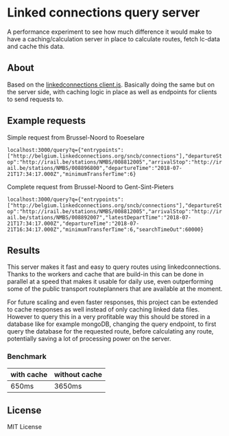 # Linked connections query server
A performance experiment to see how much difference it would make to have a caching/calculation server in place to calculate routes, fetch lc-data and cache this data.

## About
Based on the [linkedconnections client.js](https://github.com/linkedconnections/client.js).
Basically doing the same but on the server side, with caching logic in place as well as endpoints for clients to send requests to.

## Example requests
Simple request from Brussel-Noord to Roeselare

``
localhost:3000/query?q={"entrypoints":["http://belgium.linkedconnections.org/sncb/connections"],"departureStop":"http://irail.be/stations/NMBS/008812005","arrivalStop":"http://irail.be/stations/NMBS/008896800","departureTime":"2018-07-21T17:34:17.000Z","minimumTransferTime":6}
``

Complete request from Brussel-Noord to Gent-Sint-Pieters

``
localhost:3000/query?q={"entrypoints":["http://belgium.linkedconnections.org/sncb/connections"],"departureStop":"http://irail.be/stations/NMBS/008812005","arrivalStop":"http://irail.be/stations/NMBS/008892007","latestDepartTime":"2018-07-21T17:34:17.000Z","departureTime":"2018-07-21T16:34:17.000Z","minimumTransferTime":6,"searchTimeOut":60000}
``

## Results

This server makes it fast and easy to query routes using linkedconnections. Thanks to the workers and cache that are build-in this can be done in parallel at a speed that makes it usable for daily use, even outperforming some of the public transport routeplanners that are available at the moment.

For future scaling and even faster responses, this project can be extended to cache responses as well instead of only caching linked data files. However to query this in a very profitable way this should be stored in a database like for example mongoDB, changing the query endpoint, to first query the database for the requested route, before calculating any route, potentially saving a lot of processing power on the server.

### Benchmark

| with cache | without cache |
|------------|---------------|
| 650ms      | 3650ms        |

## License
MIT License